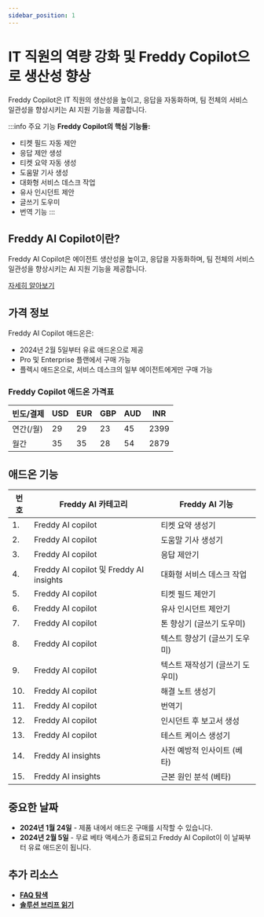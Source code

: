 ```yaml
---
sidebar_position: 1
---
```


# IT 직원의 역량 강화 및 Freddy Copilot으로 생산성 향상

Freddy Copilot은 IT 직원의 생산성을 높이고, 응답을 자동화하며, 팀 전체의 서비스 일관성을 향상시키는 AI 지원 기능을 제공합니다.

:::info 주요 기능
**Freddy Copilot의 핵심 기능들:**
- 티켓 필드 자동 제안
- 응답 제안 생성
- 티켓 요약 자동 생성
- 도움말 기사 생성
- 대화형 서비스 데스크 작업
- 유사 인시던트 제안
- 글쓰기 도우미
- 번역 기능
:::

## Freddy AI Copilot이란?

Freddy AI Copilot은 에이전트 생산성을 높이고, 응답을 자동화하며, 팀 전체의 서비스 일관성을 향상시키는 AI 지원 기능을 제공합니다.

[자세히 알아보기](https://support.freshservice.com/en/support/solutions/articles/50000009429)

## 가격 정보

Freddy AI Copilot 애드온은:

- 2024년 2월 5일부터 유료 애드온으로 제공
- Pro 및 Enterprise 플랜에서 구매 가능
- 플렉시 애드온으로, 서비스 데스크의 일부 에이전트에게만 구매 가능

### Freddy Copilot 애드온 가격표

| 빈도/결제 | USD | EUR | GBP | AUD | INR |
|-----------|-----|-----|-----|-----|-----|
| 연간(/월) | 29  | 29  | 23  | 45  | 2399 |
| 월간     | 35  | 35  | 28  | 54  | 2879 |

## 애드온 기능

| 번호 | Freddy AI 카테고리 | Freddy AI 기능 |
|------|-------------------|----------------|
| 1. | Freddy AI copilot | 티켓 요약 생성기 |
| 2. | Freddy AI copilot | 도움말 기사 생성기 |
| 3. | Freddy AI copilot | 응답 제안기 |
| 4. | Freddy AI copilot 및 Freddy AI insights | 대화형 서비스 데스크 작업 |
| 5. | Freddy AI copilot | 티켓 필드 제안기 |
| 6. | Freddy AI copilot | 유사 인시던트 제안기 |
| 7. | Freddy AI copilot | 톤 향상기 (글쓰기 도우미) |
| 8. | Freddy AI copilot | 텍스트 향상기 (글쓰기 도우미) |
| 9. | Freddy AI copilot | 텍스트 재작성기 (글쓰기 도우미) |
| 10. | Freddy AI copilot | 해결 노트 생성기 |
| 11. | Freddy AI copilot | 번역기 |
| 12. | Freddy AI copilot | 인시던트 후 보고서 생성 |
| 13. | Freddy AI copilot | 테스트 케이스 생성기 |
| 14. | Freddy AI insights | 사전 예방적 인사이트 (베타) |
| 15. | Freddy AI insights | 근본 원인 분석 (베타) |

## 중요한 날짜

- **2024년 1월 24일** - 제품 내에서 애드온 구매를 시작할 수 있습니다.
- **2024년 2월 5일** - 무료 베타 액세스가 종료되고 Freddy AI Copilot이 이 날짜부터 유료 애드온이 됩니다.

## 추가 리소스

- **[FAQ 탐색](https://support.freshservice.com/en/support/solutions/articles/50000009478-freddy-copilot-faqs)**
- **[솔루션 브리프 읽기](https://view.highspot.com/viewer/659d19f5501730f7f84975ab)**
